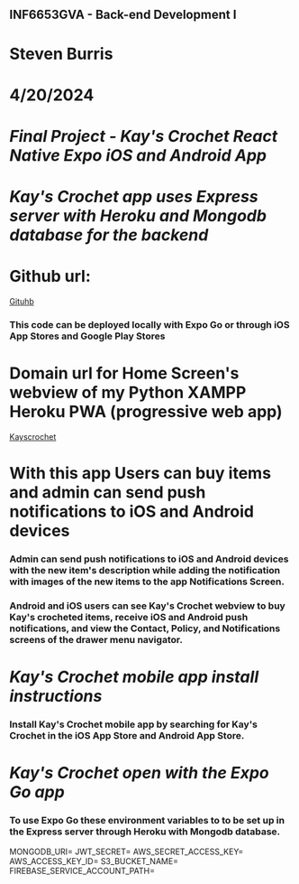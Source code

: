 ## INF6653GVA - Back-end Development I
# Steven Burris
# 4/20/2024
# *Final Project - Kay's Crochet React Native Expo iOS and Android App*
# *Kay's Crochet app uses Express server with Heroku and Mongodb database for the backend*

# Github url: 
[Gituhb](https://github.com/stevenburris1978/kayscrochetReactNativeExpressMongo)
### This code can be deployed locally with Expo Go or through iOS App Stores and Google Play Stores

# Domain url for Home Screen's webview of my Python XAMPP Heroku PWA (progressive web app)
[Kayscrochet](https://www.kayscrochet.us)

# With this app Users can buy items and admin can send push notifications to iOS and Android devices 
### Admin can send push notifications to iOS and Android devices with the new item's description while adding the notification with images of the new items to the app Notifications Screen.
### Android and iOS users can see Kay's Crochet webview to buy Kay's crocheted items, receive iOS and Android push notifications, and view the Contact, Policy, and Notifications screens of the drawer menu navigator.

# *Kay's Crochet mobile app install instructions*
### Install Kay's Crochet mobile app by searching for Kay's Crochet in the iOS App Store and Android App Store.

# *Kay's Crochet open with the Expo Go app*
### To use Expo Go these environment variables to to be set up in the Express server through Heroku with Mongodb database.
MONGODB_URI=
JWT_SECRET=
AWS_SECRET_ACCESS_KEY=
AWS_ACCESS_KEY_ID=
S3_BUCKET_NAME=
FIREBASE_SERVICE_ACCOUNT_PATH=
